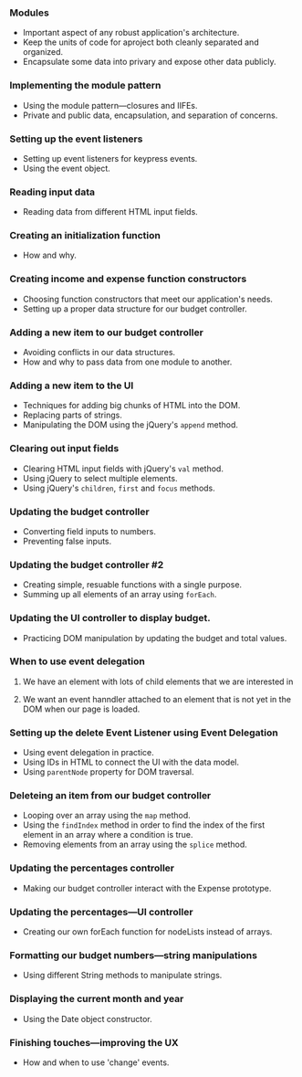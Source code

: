 ### Modules

-   Important aspect of any robust application's architecture.
-   Keep the units of code for aproject both cleanly separated and organized.
-   Encapsulate some data into privary and expose other data publicly.

### Implementing the module pattern

-   Using the module pattern—closures and IIFEs.
-   Private and public data, encapsulation, and separation of concerns.

### Setting up the event listeners

-   Setting up event listeners for keypress events.
-   Using the event object.

### Reading input data

-   Reading data from different HTML input fields.

### Creating an initialization function

-   How and why.

### Creating income and expense function constructors

-   Choosing function constructors that meet our application's needs.
-   Setting up a proper data structure for our budget controller.

### Adding a new item to our budget controller

-   Avoiding conflicts in our data structures.
-   How and why to pass data from one module to another.

### Adding a new item to the UI

-   Techniques for adding big chunks of HTML into the DOM.
-   Replacing parts of strings.
-   Manipulating the DOM using the jQuery's `append` method.

### Clearing out input fields

-   Clearing HTML input fields with jQuery's `val` method.
-   Using jQuery to select multiple elements.
-   Using jQuery's `children`, `first` and `focus` methods.

### Updating the budget controller

-   Converting field inputs to numbers.
-   Preventing false inputs.

### Updating the budget controller #2

-   Creating simple, resuable functions with a single purpose.
-   Summing up all elements of an array using `forEach`.

### Updating the UI controller to display budget.

-   Practicing DOM manipulation by updating the budget and total values.

### When to use event delegation

1. We have an element with lots of child elements that we are interested in

2. We want an event hanndler attached to an element that is not yet in the DOM when our page is loaded.

### Setting up the delete Event Listener using Event Delegation

-   Using event delegation in practice.
-   Using IDs in HTML to connect the UI with the data model.
-   Using `parentNode` property for DOM traversal.

### Deleteing an item from our budget controller

-   Looping over an array using the `map` method.
-   Using the `findIndex` method in order to find the index of the first element in an array where a condition is true.
-   Removing elements from an array using the `splice` method.

### Updating the percentages controller

-   Making our budget controller interact with the Expense prototype.

### Updating the percentages—UI controller

-   Creating our own forEach function for nodeLists instead of arrays.

### Formatting our budget numbers—string manipulations

-   Using different String methods to manipulate strings.

### Displaying the current month and year

-   Using the Date object constructor.

### Finishing touches—improving the UX

-   How and when to use 'change' events.
